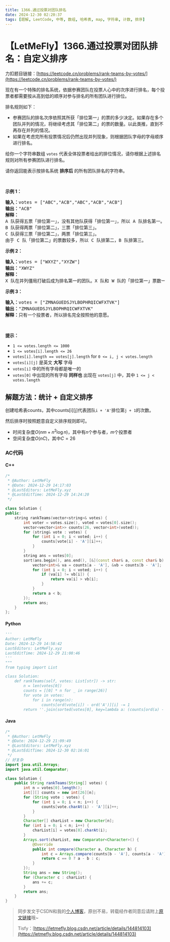```yaml
---
title: 1366.通过投票对团队排名
date: 2024-12-30 02:20:37
tags: [题解, LeetCode, 中等, 数组, 哈希表, map, 字符串, 计数, 排序]
---
```


# 【LetMeFly】1366.通过投票对团队排名：自定义排序

力扣题目链接：[https://leetcode.cn/problems/rank-teams-by-votes/](https://leetcode.cn/problems/rank-teams-by-votes/)

<p>现在有一个特殊的排名系统，依据参赛团队在投票人心中的次序进行排名，每个投票者都需要按从高到低的顺序对参与排名的所有团队进行排位。</p>

<p>排名规则如下：</p>

<ul>
	<li>参赛团队的排名次序依照其所获「排位第一」的票的多少决定。如果存在多个团队并列的情况，将继续考虑其「排位第二」的票的数量。以此类推，直到不再存在并列的情况。</li>
	<li>如果在考虑完所有投票情况后仍然出现并列现象，则根据团队字母的字母顺序进行排名。</li>
</ul>

<p>给你一个字符串数组&nbsp;<code>votes</code> 代表全体投票者给出的排位情况，请你根据上述排名规则对所有参赛团队进行排名。</p>

<p>请你返回能表示按排名系统 <strong>排序后</strong> 的所有团队排名的字符串。</p>

<p>&nbsp;</p>

<p><strong class="example">示例 1：</strong></p>

<pre>
<strong>输入：</strong>votes = ["ABC","ACB","ABC","ACB","ACB"]
<strong>输出：</strong>"ACB"
<strong>解释：</strong>
A 队获得五票「排位第一」，没有其他队获得「排位第一」，所以 A 队排名第一。
B 队获得两票「排位第二」，三票「排位第三」。
C 队获得三票「排位第二」，两票「排位第三」。
由于 C 队「排位第二」的票数较多，所以 C 队排第二，B 队排第三。
</pre>

<p><strong class="example">示例 2：</strong></p>

<pre>
<strong>输入：</strong>votes = ["WXYZ","XYZW"]
<strong>输出：</strong>"XWYZ"
<strong>解释：</strong>
X 队在并列僵局打破后成为排名第一的团队。X 队和 W 队的「排位第一」票数一样，但是 X 队有一票「排位第二」，而 W 没有获得「排位第二」。 
</pre>

<p><strong class="example">示例 3：</strong></p>

<pre>
<strong>输入：</strong>votes = ["ZMNAGUEDSJYLBOPHRQICWFXTVK"]
<strong>输出：</strong>"ZMNAGUEDSJYLBOPHRQICWFXTVK"
<strong>解释：</strong>只有一个投票者，所以排名完全按照他的意愿。
</pre>

<p>&nbsp;</p>

<p><strong>提示：</strong></p>

<ul>
	<li><code>1 &lt;= votes.length &lt;= 1000</code></li>
	<li><code>1 &lt;= votes[i].length &lt;= 26</code></li>
	<li><code>votes[i].length ==&nbsp;votes[j].length</code> for&nbsp;<code>0 &lt;= i, j &lt; votes.length</code></li>
	<li><code>votes[i][j]</code>&nbsp;是英文 <strong>大写</strong> 字母</li>
	<li><code>votes[i]</code>&nbsp;中的所有字母都是唯一的</li>
	<li><code>votes[0]</code>&nbsp;中出现的所有字母 <strong>同样也</strong> 出现在&nbsp;<code>votes[j]</code>&nbsp;中，其中&nbsp;<code>1 &lt;= j &lt; votes.length</code></li>
</ul>


    
## 解题方法：统计 + 自定义排序

创建哈希表counts，其中counts[i][j]代表团队`i + 'A'`排位第`j + 1`的次数。

然后排序时按照题意自定义排序规则即可。

+ 时间复杂度$O(nm+n^2\log n)$，其中有$n$个参与者，$m$个投票者
+ 空间复杂度$O(nC)$，其中$C=26$

### AC代码

#### C++

```cpp
/*
 * @Author: LetMeFly
 * @Date: 2024-12-29 14:17:03
 * @LastEditors: LetMeFly.xyz
 * @LastEditTime: 2024-12-29 14:24:20
 */

class Solution {
public:
    string rankTeams(vector<string>& votes) {
        int voter = votes.size(), voted = votes[0].size();
        vector<vector<int>> counts(26, vector<int>(voted));
        for (string& vote : votes) {
            for (int i = 0; i < voted; i++) {
                counts[vote[i] - 'A'][i]++;
            }
        }
        string ans = votes[0];
        sort(ans.begin(), ans.end(), [&](const char& a, const char& b) {
            vector<int>& va = counts[a - 'A'], &vb = counts[b - 'A'];
            for (int i = 0; i < voted; i++) {
                if (va[i] != vb[i]) {
                    return va[i] > vb[i];
                }
            }
            return a < b;
        });
        return ans;
    }
};
```

#### Python

```python
'''
Author: LetMeFly
Date: 2024-12-29 14:58:42
LastEditors: LetMeFly.xyz
LastEditTime: 2024-12-29 21:08:46
'''
"""
from typing import List

class Solution:    
    def rankTeams(self, votes: List[str]) -> str:
        n = len(votes[0])
        counts = [[0] * n for _ in range(26)]
        for vote in votes:
            for i in range(n):
                counts[ord(vote[i]) - ord('A')][i] -= 1
        return ''.join(sorted(votes[0], key=lambda a: (counts[ord(a) - ord('A')], a)))
```

#### Java

```java
/*
 * @Author: LetMeFly
 * @Date: 2024-12-29 21:09:49
 * @LastEditors: LetMeFly.xyz
 * @LastEditTime: 2024-12-30 02:16:01
 */
// 好复杂
import java.util.Arrays;
import java.util.Comparator;

class Solution {
    public String rankTeams(String[] votes) {
        int n = votes[0].length();
        int[][] counts = new int[26][n];
        for (String vote : votes) {
            for (int i = 0; i < n; i++) {
                counts[vote.charAt(i) - 'A'][i]++;
            }
        }
        Character[] charList = new Character[n];
        for (int i = 0; i < n; i++) {
            charList[i] = votes[0].charAt(i);
        }
        Arrays.sort(charList, new Comparator<Character>() {
            @Override
            public int compare(Character a, Character b) {
                int c = Arrays.compare(counts[b - 'A'], counts[a - 'A']);
                return c == 0 ? a - b : c;
            }
        });
        String ans = new String();
        for (Character c : charList) {
            ans += c;
        }
        return ans;
    }
}
```

> 同步发文于CSDN和我的[个人博客](https://blog.letmefly.xyz/)，原创不易，转载经作者同意后请附上[原文链接](https://blog.letmefly.xyz/2024/12/30/LeetCode%201366.%E9%80%9A%E8%BF%87%E6%8A%95%E7%A5%A8%E5%AF%B9%E5%9B%A2%E9%98%9F%E6%8E%92%E5%90%8D/)哦~
>
> Tisfy：[https://letmefly.blog.csdn.net/article/details/144814103](https://letmefly.blog.csdn.net/article/details/144814103)
